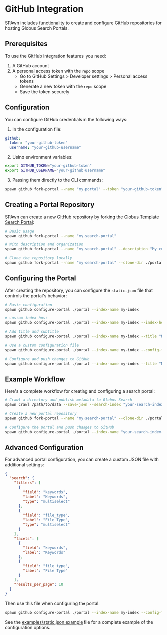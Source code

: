 # GitHub Integration

SPAwn includes functionality to create and configure GitHub repositories for hosting Globus Search Portals.

## Prerequisites

To use the GitHub integration features, you need:

1. A GitHub account
2. A personal access token with the `repo` scope
   - Go to GitHub Settings > Developer settings > Personal access tokens
   - Generate a new token with the `repo` scope
   - Save the token securely

## Configuration

You can configure GitHub credentials in the following ways:

1. In the configuration file:

```yaml
github:
  token: "your-github-token"
  username: "your-github-username"
```

2. Using environment variables:

```bash
export GITHUB_TOKEN="your-github-token"
export GITHUB_USERNAME="your-github-username"
```

3. Passing them directly to the CLI commands:

```bash
spawn github fork-portal --name "my-portal" --token "your-github-token" --username "your-github-username"
```

## Creating a Portal Repository

SPAwn can create a new GitHub repository by forking the [Globus Template Search Portal](https://github.com/globus/template-search-portal):

```bash
# Basic usage
spawn github fork-portal --name "my-search-portal"

# With description and organization
spawn github fork-portal --name "my-search-portal" --description "My custom search portal" --organization "my-org"

# Clone the repository locally
spawn github fork-portal --name "my-search-portal" --clone-dir ./portal
```

## Configuring the Portal

After creating the repository, you can configure the `static.json` file that controls the portal's behavior:

```bash
# Basic configuration
spawn github configure-portal ./portal --index-name my-index

# Custom index host
spawn github configure-portal ./portal --index-name my-index --index-host "https://custom-search-endpoint.org"

# Add title and subtitle
spawn github configure-portal ./portal --index-name my-index --title "My Search Portal" --subtitle "Search and discover data"

# Use a custom configuration file
spawn github configure-portal ./portal --index-name my-index --config-file ./my-config.json

# Configure and push changes to GitHub
spawn github configure-portal ./portal --index-name my-index --title "My Search Portal" --push --repo-owner "your-username" --repo-name "my-search-portal"
```

## Example Workflow

Here's a complete workflow for creating and configuring a search portal:

```bash
# Crawl a directory and publish metadata to Globus Search
spawn crawl /path/to/data --save-json --search-index "your-search-index-uuid"

# Create a new portal repository
spawn github fork-portal --name "my-search-portal" --clone-dir ./portal

# Configure the portal and push changes to GitHub
spawn github configure-portal ./portal --index-name "your-search-index-uuid" --title "My Search Portal" --subtitle "Search and discover data" --push --repo-owner "your-username" --repo-name "my-search-portal"
```

## Advanced Configuration

For advanced portal configuration, you can create a custom JSON file with additional settings:

```json
{
  "search": {
    "filters": [
      {
        "field": "keywords",
        "label": "Keywords",
        "type": "multiselect"
      },
      {
        "field": "file_type",
        "label": "File Type",
        "type": "multiselect"
      }
    ],
    "facets": [
      {
        "field": "keywords",
        "label": "Keywords"
      },
      {
        "field": "file_type",
        "label": "File Type"
      }
    ],
    "results_per_page": 10
  }
}
```

Then use this file when configuring the portal:

```bash
spawn github configure-portal ./portal --index-name my-index --config-file ./my-config.json
```

See the [examples/static.json.example](../examples/static.json.example) file for a complete example of the configuration options.
